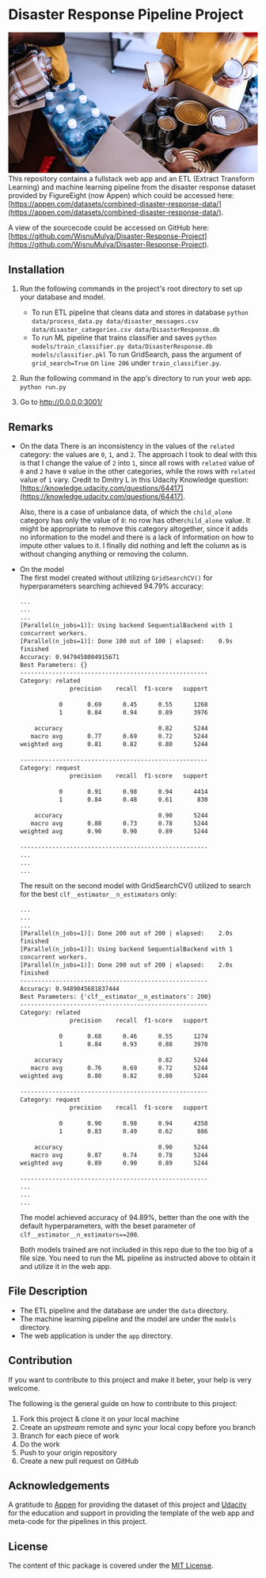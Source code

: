 # Disaster Response Pipeline Project
![Disaster Response](./img/disaster-response.jpg)
This repository contains a fullstack web app and an ETL (Extract Transform Learning) and machine
learning pipeline from the disaster response dataset provided by FigureEight (now Appen) which
could be accessed here: [https://appen.com/datasets/combined-disaster-response-data/](https://appen.com/datasets/combined-disaster-response-data/).

A view of the sourcecode could be accessed on GitHub here: [https://github.com/WisnuMulya/Disaster-Response-Project](https://github.com/WisnuMulya/Disaster-Response-Project).

## Installation ##
1. Run the following commands in the project's root directory to set up your database and model.

    - To run ETL pipeline that cleans data and stores in database
        `python data/process_data.py data/disaster_messages.csv data/disaster_categories.csv data/DisasterResponse.db`
    - To run ML pipeline that trains classifier and saves
        `python models/train_classifier.py data/DisasterResponse.db models/classifier.pkl`
		To run GridSearch, pass the argument of `grid_search=True` on `line 206` under `train_classifier.py`.
		

2. Run the following command in the app's directory to run your web app.
    `python run.py`

3. Go to http://0.0.0.0:3001/

## Remarks ##
* On the data
  There is an inconsistency in the values of the `related` category: the values are
  `0`, `1`, and `2`. The approach I took to deal with this is that I change the 
  value of `2` into `1`, since all rows with `related` value of `0` and `2` have
  `0` value in the other categories, while the rows with `related` value of `1`
  vary. Credit to Dmitry L in this Udacity Knowledge question: [https://knowledge.udacity.com/questions/64417](https://knowledge.udacity.com/questions/64417).
  
  Also, there is a case of unbalance data, of which the `child_alone` category has
  only the value of `0`: no row has other`child_alone` value. It might be appropriate
  to remove this category altogether, since it adds no information to the model and
  there is a lack of information on how to impute other values to it. I finally
  did nothing and left the column as is without changing anything or removing the column.
* On the model  
  The first model created without utilizing `GridSearchCV()` for hyperparameters
  searching  achieved 94.79% accuracy:
  ```shell
  ...
  ...
  ...
  [Parallel(n_jobs=1)]: Using backend SequentialBackend with 1 concurrent workers.
  [Parallel(n_jobs=1)]: Done 100 out of 100 | elapsed:    0.9s finished
  Accuracy: 0.9479458004915671
  Best Parameters: {}
  -----------------------------------------------------
  Category: related
                precision    recall  f1-score   support

             0       0.69      0.45      0.55      1268
             1       0.84      0.94      0.89      3976

      accuracy                           0.82      5244
     macro avg       0.77      0.69      0.72      5244
  weighted avg       0.81      0.82      0.80      5244

  -----------------------------------------------------
  Category: request
                precision    recall  f1-score   support

             0       0.91      0.98      0.94      4414
             1       0.84      0.48      0.61       830

      accuracy                           0.90      5244
     macro avg       0.88      0.73      0.78      5244
  weighted avg       0.90      0.90      0.89      5244

  -----------------------------------------------------
  ...
  ...
  ...
  ```
  The result on the second model with GridSearchCV() utilized to search for the
  best `clf__estimator__n_estimators` only:
  ```shell
  ...
  ...
  ...
  [Parallel(n_jobs=1)]: Done 200 out of 200 | elapsed:    2.0s finished
  [Parallel(n_jobs=1)]: Using backend SequentialBackend with 1 concurrent workers.
  [Parallel(n_jobs=1)]: Done 200 out of 200 | elapsed:    2.0s finished
  -----------------------------------------------------
  Accuracy: 0.9489045681837444
  Best Parameters: {'clf__estimator__n_estimators': 200}
  -----------------------------------------------------
  Category: related
                precision    recall  f1-score   support
  
             0       0.68      0.46      0.55      1274
             1       0.84      0.93      0.88      3970
  
      accuracy                           0.82      5244
     macro avg       0.76      0.69      0.72      5244
  weighted avg       0.80      0.82      0.80      5244
  
  -----------------------------------------------------
  Category: request
                precision    recall  f1-score   support
  
             0       0.90      0.98      0.94      4358
             1       0.83      0.49      0.62       886
  
      accuracy                           0.90      5244
     macro avg       0.87      0.74      0.78      5244
  weighted avg       0.89      0.90      0.89      5244
  
  -----------------------------------------------------
  ...
  ...
  ...
  ```
  The model achieved accuracy of 94.89%, better than the one with the default
  hyperparameters, with the beset parameter of `clf__estimator__n_estimators==200`.
  
  Both models trained are not included in this repo due to the too big of a file
  size. You need to run the ML pipeline as instructed above to obtain it and
  utilize it in the web app.

## File Description ##
* The ETL pipeline and the database are under the `data` directory.
* The machine learning pipeline and the model are under the `models` directory.
* The web application is under the `app` directory.

## Contribution ##
If you want to contribute to this project and make it beter, your help is very
welcome.

The following is the general guide on how to contribute to this project:
   1. Fork this project & clone it on your local machine
   2. Create an *upstream* remote and sync your local copy before you branch
   3. Branch for each piece of work
   4. Do the work
   5. Push to your origin repository
   6. Create a new pull request on GitHub
   
## Acknowledgements ##
A gratitude to [Appen](https://appen.com/) for providing the dataset of this project and
[Udacity](https://www.udacity.com/) for the education and support in providing the
template of the web app and meta-code for the pipelines in this project.

## License ##
The content of thic package is covered under the [MIT License](./license.txt).
